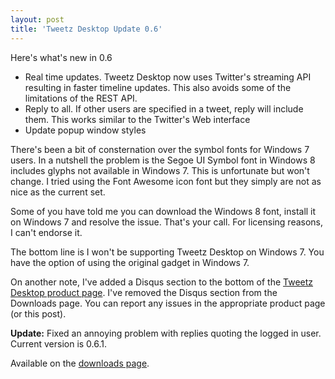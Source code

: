```yaml
---
layout: post
title: 'Tweetz Desktop Update 0.6'
---
```

Here's what's new in 0.6

  * Real time updates. Tweetz Desktop now uses Twitter's streaming API resulting in faster timeline updates. This also avoids some of the limitations of the REST API. 
  * Reply to all. If other users are specified in a tweet, reply will include them. This works similar to the Twitter's Web interface 
  * Update popup window styles

There's been a bit of consternation over the symbol fonts for Windows 7 users. In a nutshell the problem is the Segoe UI Symbol font in Windows 8 includes glyphs not available in Windows 7. This is unfortunate but won't change. I tried using the Font Awesome icon font but they simply are not as nice as the current set.

Some of you have told me you can download the Windows 8 font, install it on Windows 7 and resolve the issue. That's your call. For licensing reasons, I can't endorse it.

The bottom line is I won't be supporting Tweetz Desktop on Windows 7. You have the option of using the original gadget in Windows 7.

On another note, I've added a Disqus section to the bottom of the [Tweetz Desktop product page](/downloads). I've removed the Disqus section from the Downloads page. You can report any issues in the appropriate product page (or this post).

**Update:** Fixed an annoying problem with replies quoting the logged in user. Current version is 0.6.1.

Available on the [downloads page](/downloads).
